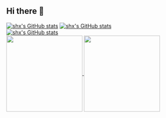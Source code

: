 ## Hi there 👋
[![shx's GitHub stats](https://github-readme-stats.vercel.app/api/pin/?username=coder-shx&show_owner=true&repo=qrio_handout)](https://github.com/anuraghazra/github-readme-stats)
[![shx's GitHub stats](https://github-readme-stats.vercel.app/api/pin/?username=coder-shx&show_owner=true&repo=dianping)](https://github.com/anuraghazra/github-readme-stats)
<br>
[![shx's GitHub stats](https://github-readme-stats.vercel.app/api/pin/?username=coder-shx&show_owner=true&repo=five_in_a_row)](https://github.com/anuraghazra/github-readme-stats)
<br>
<a href="https://github.com/anuraghazra/github-readme-stats">
  <img height=200 align="center" src="https://github-readme-stats.vercel.app/api?username=coder-shx&show_icons=true&rank_icon=github" />
</a>
<a href="https://github.com/anuraghazra/convoychat">
  <img height=200 align="center" src="https://github-readme-stats.vercel.app/api/top-langs?username=coder-shx&layout=compact&langs_count=8&card_width=320" />
</a>

